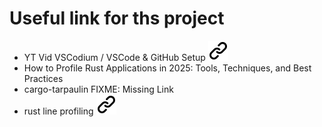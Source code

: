 # Useful link for ths project
<!-- keep the format -->
- YT Vid VSCodium / VSCode & GitHub Setup [![alt text][1]](https://www.youtube.com/watch?v=m3gLbNMdkV8 )
- How to Profile Rust Applications in 2025: Tools, Techniques, and Best Practices
- cargo-tarpaulin FIXME: Missing Link
- rust line profiling [![alt text][1]](https://duckduckgo.com/?q=rust+line+profiling&t=vivaldi&atb=v484-1&ia=web)
<!-- Link sign - Don't Found a better way :-( - You know a better method? - send me a email -->
[1]: ./img/link_symbol.svg
<!-- keep the format -->
